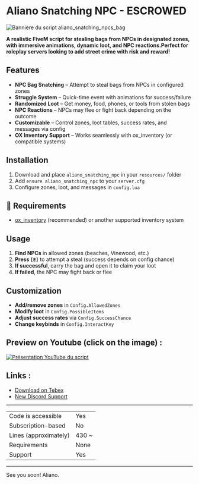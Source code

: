 # Aliano Snatching NPC - ESCROWED

![Bannière du script aliano_snatching_npcs_bag](https://i.ibb.co/spfHW01g/aliano-snatching-banner.png)

**A realistic FiveM script for stealing bags from NPCs in designated zones, with immersive animations, dynamic loot, and NPC reactions.Perfect for roleplay servers looking to add street crime with risk and reward!**

## Features

- **NPC Bag Snatching** – Attempt to steal bags from NPCs in configured zones
- **Struggle System** – Quick-time event with animations for success/failure
- **Randomized Loot** – Get money, food, phones, or tools from stolen bags
- **NPC Reactions** – NPCs may flee or fight back depending on the outcome
- **Customizable** – Control zones, loot tables, success rates, and messages via config
- **OX Inventory Support** – Works seamlessly with ox_inventory (or compatible systems)

## Installation

1. Download and place `aliano_snatching_npc` in your `resources/` folder
2. Add `ensure aliano_snatching_npc` to your `server.cfg`
3. Configure zones, loot, and messages in `config.lua`

## **🔧 Requirements**

- [ox_inventory](https://github.com/overextended/ox_inventory) (recommended) or another supported inventory system

## Usage

1. **Find NPCs** in allowed zones (beaches, Vinewood, etc.)
2. **Press `[E]`** to attempt a steal (success depends on config chance)
3. **If successful**, carry the bag and open it to claim your loot
4. **If failed**, the NPC may fight back or flee

## Customization

- **Add/remove zones** in `Config.AllowedZones`
- **Modify loot** in `Config.PossibleItems`
- **Adjust success rates** via `Config.SuccessChance`
- **Change keybinds** in `Config.InteractKey`

## Preview on Youtube (click on the image) :

[![Présentation YouTube du script](https://img.youtube.com/vi/JpKeiFrXgUU/maxresdefault.jpg)](https://www.youtube.com/watch?v=JpKeiFrXgUU)

## Links :

- [Download on Tebex](https://anmd-gaming.tebex.io/package/aliano-snatching-npc-fivem-script)
- [New Discord Support](https://discord.gg/Jcuramxw)

---

|                       |       |
| --------------------- | ----- |
| Code is accessible    | Yes   |
| Subscription-based    | No    |
| Lines (approximately) | 430 ~ |
| Requirements          | None  |
| Support               | Yes   |

---

See you soon! Aliano.
